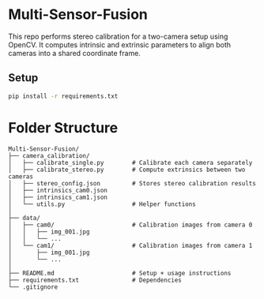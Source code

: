 # Multi-Sensor-Fusion

This repo performs stereo calibration for a two-camera setup using OpenCV. It computes intrinsic and extrinsic parameters to align both cameras into a shared coordinate frame.

## Setup

```bash
pip install -r requirements.txt
```
# Folder Structure
```
Multi-Sensor-Fusion/
├── camera_calibration/
│   ├── calibrate_single.py        # Calibrate each camera separately
│   ├── calibrate_stereo.py        # Compute extrinsics between two cameras
│   ├── stereo_config.json         # Stores stereo calibration results
│   ├── intrinsics_cam0.json
│   ├── intrinsics_cam1.json
│   └── utils.py                   # Helper functions
│
├── data/
│   ├── cam0/                      # Calibration images from camera 0
│   │   ├── img_001.jpg
│   │   └── ...
│   └── cam1/                      # Calibration images from camera 1
│       ├── img_001.jpg
│       └── ...
│
├── README.md                      # Setup + usage instructions
├── requirements.txt               # Dependencies
└── .gitignore
```
